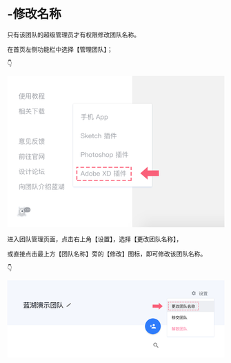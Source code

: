 # -修改名称

只有该团队的超级管理员才有权限修改团队名称。 

在首页左侧功能栏中选择【管理团队】；

 👇

![](../../../.gitbook/assets/1%20%283%29.png)

进入团队管理页面，点击右上角【设置】，选择【更改团队名称】，

或直接点击最上方【团队名称】旁的【修改】图标，即可修改该团队名称。 

👇

![](../../../.gitbook/assets/2%20%281%29.png)

